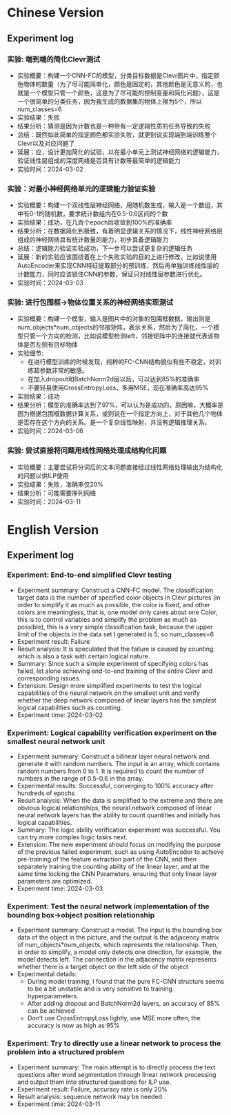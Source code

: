 # Chinese Version

## Experiment log

### 实验: 端到端的简化Clevr测试

- 实验概要：构建一个CNN-FC的模型，分类目标数据是Clevr图片中，指定颜色物体的数量（为了尽可能简单化，颜色是固定的，其他颜色是无意义的，也就是一个模型只管一个颜色，这是为了尽可能的控制变量和简化问题），这是一个很简单的分类任务，因为我生成的数据集的物体上限为5个，所以num_classes=6
- 实验结果：失败
- 结果分析：猜测是因为计数也是一种带有一定逻辑性质的任务导致的失败
- 总结：既然如此简单的指定颜色都实验失败，就更别说实现端到端训练整个Clevr以及对应问题了
- 延展：应，设计更加简化的试验，以在最小单元上测试神经网络的逻辑能力，验证线性层组成的深度网络是否具有计数等最简单的逻辑能力
- 实验时间：2024-03-02

### 实验：对最小神经网络单元的逻辑能力验证实验

- 实验概要：构建一个双线性层神经网络，用随机数生成，输入是一个数组，其中有0-1的随机数，要求统计数组内在0.5-0.6区间的个数
- 实验结果：成功，在几百个epoch后收敛到100%的准确率
- 结果分析：在数据简化到极致，有着明显逻辑关系的情况下，线性神经网络层组成的神经网络具有统计数量的能力，初步具备逻辑能力
- 总结：逻辑能力验证实验成功，下一步可以尝试更复杂的逻辑任务
- 延展：新的实验应该围绕着在上个失败实验的目的上进行修改，比如说使用AutoEncoder来实现CNN特征提取部分的预训练，然后再单独训练线性层的计数能力，同时应该锁住CNN的参数，保证只对线性层参数进行优化。
- 实验时间：2024-03-03


### 实验: 进行包围框->物体位置关系的神经网络实现测试

- 实验概要：构建一个模型，输入是图片中的对象的包围框数据，输出则是num_objects*num_objects的邻接矩阵，表示关系，然后为了简化，一个模型只管一个方向的检测，比如说模型检测left，邻接矩阵中的连接就代表该物体是否左侧有目标物体
- 实验细节:
  - 在进行模型训练的时候发现，纯粹的FC-CNN结构貌似有些不稳定，对训练超参数非常的敏感。
  - 在加入dropout和BatchNorm2d层以后，可以达到85%的准确率
  - 不要轻易使用CrossEntropyLoss，多用MSE，现在准确率高达95%
- 实验结果：成功
- 结果分析：模型的准确率达到了97%，可以认为是成功的，原因嘛，大概率是因为根据包围框数据计算关系，或则说在一个指定方向上，对于其他几个物体是否存在这个方向的关系。是一个复杂线性映射，并没有逻辑推理关系。
- 实验时间：2024-03-06

### 实验: 尝试直接将问题用线性网络处理成结构化问题

- 实验概要：主要尝试将分词后的文本问题直接经过线性网络处理输出为结构化的问题以供ILP使用
- 实验结果：失败，准确率仅20%
- 结果分析：可能需要序列网络
- 实验时间：2024-03-11

# English Version

## Experiment log

### Experiment: End-to-end simplified Clevr testing

- Experiment summary: Construct a CNN-FC model. The classification target data is the number of specified color objects in Clevr pictures (in order to simplify it as much as possible, the color is fixed, and other colors are meaningless, that is, one model only cares about one Color, this is to control variables and simplify the problem as much as possible), this is a very simple classification task, because the upper limit of the objects in the data set I generated is 5, so num_classes=6
- Experiment result: Failure
- Result analysis: It is speculated that the failure is caused by counting, which is also a task with certain logical nature.
- Summary: Since such a simple experiment of specifying colors has failed, let alone achieving end-to-end training of the entire Clevr and corresponding issues.
- Extension: Design more simplified experiments to test the logical capabilities of the neural network on the smallest unit and verify whether the deep network composed of linear layers has the simplest logical capabilities such as counting.
- Experiment time: 2024-03-02

### Experiment: Logical capability verification experiment on the smallest neural network unit

- Experiment summary: Construct a bilinear layer neural network and generate it with random numbers. The input is an array, which contains random numbers from 0 to 1. It is required to count the number of numbers in the range of 0.5-0.6 in the array.
- Experimental results: Successful, converging to 100% accuracy after hundreds of epochs
- Result analysis: When the data is simplified to the extreme and there are obvious logical relationships, the neural network composed of linear neural network layers has the ability to count quantities and initially has logical capabilities.
- Summary: The logic ability verification experiment was successful. You can try more complex logic tasks next.
- Extension: The new experiment should focus on modifying the purpose of the previous failed experiment, such as using AutoEncoder to achieve pre-training of the feature extraction part of the CNN, and then separately training the counting ability of the linear layer, and at the same time locking the CNN Parameters, ensuring that only linear layer parameters are optimized.
- Experiment time: 2024-03-03


### Experiment: Test the neural network implementation of the bounding box->object position relationship

- Experiment summary: Construct a model. The input is the bounding box data of the object in the picture, and the output is the adjacency matrix of num_objects*num_objects, which represents the relationship. Then, in order to simplify, a model only detects one direction, for example, the model detects left. The connection in the adjacency matrix represents whether there is a target object on the left side of the object
- Experimental details:
  - During model training, I found that the pure FC-CNN structure seems to be a bit unstable and is very sensitive to training hyperparameters.
  - After adding dropout and BatchNorm2d layers, an accuracy of 85% can be achieved
  - Don’t use CrossEntropyLoss lightly, use MSE more often, the accuracy is now as high as 95%


### Experiment: Try to directly use a linear network to process the problem into a structured problem

- Experiment summary: The main attempt is to directly process the text questions after word segmentation through linear network processing and output them into structured questions for ILP use.
- Experiment result: Failure, accuracy rate is only 20%
- Result analysis: sequence network may be needed
- Experiment time: 2024-03-11
